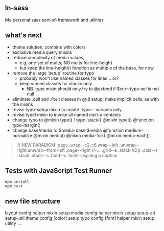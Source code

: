 ## ln-sass

My personal sass sort-of-framework and utilities

## what's next

- theme solution; combine with colors
- exclusive media query mixins
- reduce complexity of media values,
    - e.g. one set of mults; NO mults for line-height
    - but keep the line-height() function as multiple of the base, for now
- remove the large 'setup' routine for typo
    - probably won't use named classes for lines... or?
    - keep named classes for stacks only
        - NB. typo mixin should only try to @extend if $curr-typo-sel is not null
- eliminate .cell and .fcell classes in grid setup; make implicit cells, as with the mixins
- revise typo-setup mixin to create .typo-- variants only
- revise typel mixin to invoke all named mult-y contexts
- change typo to
    @mixin typo() / typo-stack()
    @mixin typel()
    @function typo-margin()
- change base/media to
    $media-base
    $media
    @function medium-normalize
    @mixin media()
    @mixin media-for()
    @mixin media-each()

>    // NEW PARADIGM
    .page
        .wrap--c2-c6.wrap--left
            .unwrap--right.unwrap--from-left
                .page--right
                    //-...
            .grid--s
                .stack
                    h3
                    p
                    .cols--s
                    .stack
                .stack--s
                    .hold--x
                        .hold--asp
                            img
                    p.caption

## Tests with JavaScript Test Runner

```
npm install
npm test
```

## new file structure

layout
    config
    helper
    mixin
    setup
media
    config
    helper
    mixin
    setup
    setup-alt
    setup-util
theme
    config
    [color]
    setup
typo
    config
    [font]
    helper
    mixin
    setup
utility
    ...
